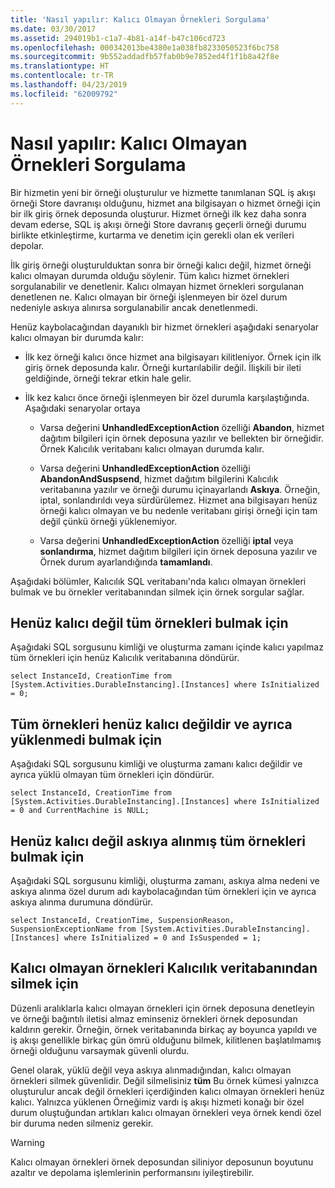 ```yaml
---
title: 'Nasıl yapılır: Kalıcı Olmayan Örnekleri Sorgulama'
ms.date: 03/30/2017
ms.assetid: 294019b1-c1a7-4b81-a14f-b47c106cd723
ms.openlocfilehash: 000342013be4380e1a038fb8233050523f6bc758
ms.sourcegitcommit: 9b552addadfb57fab0b9e7852ed4f1f1b8a42f8e
ms.translationtype: HT
ms.contentlocale: tr-TR
ms.lasthandoff: 04/23/2019
ms.locfileid: "62009792"
---
```

# <a name="how-to-query-for-non-persisted-instances"></a>Nasıl yapılır: Kalıcı Olmayan Örnekleri Sorgulama
Bir hizmetin yeni bir örneği oluşturulur ve hizmette tanımlanan SQL iş akışı örneği Store davranışı olduğunu, hizmet ana bilgisayarı o hizmet örneği için bir ilk giriş örnek deposunda oluşturur. Hizmet örneği ilk kez daha sonra devam ederse, SQL iş akışı örneği Store davranış geçerli örneği durumu birlikte etkinleştirme, kurtarma ve denetim için gerekli olan ek verileri depolar.  
  
 İlk giriş örneği oluşturulduktan sonra bir örneği kalıcı değil, hizmet örneği kalıcı olmayan durumda olduğu söylenir. Tüm kalıcı hizmet örnekleri sorgulanabilir ve denetlenir. Kalıcı olmayan hizmet örnekleri sorgulanan denetlenen ne. Kalıcı olmayan bir örneği işlenmeyen bir özel durum nedeniyle askıya alınırsa sorgulanabilir ancak denetlenmedi.  
  
 Henüz kaybolacağından dayanıklı bir hizmet örnekleri aşağıdaki senaryolar kalıcı olmayan bir durumda kalır:  
  
- İlk kez örneği kalıcı önce hizmet ana bilgisayarı kilitleniyor. Örnek için ilk giriş örnek deposunda kalır. Örneği kurtarılabilir değil. İlişkili bir ileti geldiğinde, örneği tekrar etkin hale gelir.  
  
- İlk kez kalıcı önce örneği işlenmeyen bir özel durumla karşılaştığında. Aşağıdaki senaryolar ortaya  
  
    - Varsa değerini **UnhandledExceptionAction** özelliği **Abandon**, hizmet dağıtım bilgileri için örnek deposuna yazılır ve bellekten bir örneğidir. Örnek Kalıcılık veritabanı kalıcı olmayan durumda kalır.  
  
    - Varsa değerini **UnhandledExceptionAction** özelliği **AbandonAndSuspsend**, hizmet dağıtım bilgilerini Kalıcılık veritabanına yazılır ve örneği durumu içinayarlandı **Askıya**. Örneğin, iptal, sonlandırıldı veya sürdürülemez. Hizmet ana bilgisayarı henüz örneği kalıcı olmayan ve bu nedenle veritabanı girişi örneği için tam değil çünkü örneği yüklenemiyor.  
  
    - Varsa değerini **UnhandledExceptionAction** özelliği **iptal** veya **sonlandırma**, hizmet dağıtım bilgileri için örnek deposuna yazılır ve Örnek durum ayarlandığında **tamamlandı**.  
  
 Aşağıdaki bölümler, Kalıcılık SQL veritabanı'nda kalıcı olmayan örnekleri bulmak ve bu örnekler veritabanından silmek için örnek sorgular sağlar.  
  
## <a name="to-find-all-instances-not-persisted-yet"></a>Henüz kalıcı değil tüm örnekleri bulmak için  
 Aşağıdaki SQL sorgusunu kimliği ve oluşturma zamanı içinde kalıcı yapılmaz tüm örnekleri için henüz Kalıcılık veritabanına döndürür.  
  
```  
select InstanceId, CreationTime from [System.Activities.DurableInstancing].[Instances] where IsInitialized = 0;  
```  
  
## <a name="to-find-all-instances-not-persisted-yet-and-also-not-loaded"></a>Tüm örnekleri henüz kalıcı değildir ve ayrıca yüklenmedi bulmak için  
 Aşağıdaki SQL sorgusunu kimliği ve oluşturma zamanı kalıcı değildir ve ayrıca yüklü olmayan tüm örnekleri için döndürür.  
  
```  
select InstanceId, CreationTime from [System.Activities.DurableInstancing].[Instances] where IsInitialized = 0 and CurrentMachine is NULL;  
```  
  
## <a name="to-find-all-suspended-instances-not-persisted-yet"></a>Henüz kalıcı değil askıya alınmış tüm örnekleri bulmak için  
 Aşağıdaki SQL sorgusunu kimliği, oluşturma zamanı, askıya alma nedeni ve askıya alınma özel durum adı kaybolacağından tüm örnekleri için ve ayrıca askıya alınma durumuna döndürür.  
  
```  
select InstanceId, CreationTime, SuspensionReason, SuspensionExceptionName from [System.Activities.DurableInstancing].[Instances] where IsInitialized = 0 and IsSuspended = 1;  
```  
  
## <a name="to-delete-non-persisted-instances-from-the-persistence-database"></a>Kalıcı olmayan örnekleri Kalıcılık veritabanından silmek için  
 Düzenli aralıklarla kalıcı olmayan örnekleri için örnek deposuna denetleyin ve örneği bağıntılı iletisi almaz eminseniz örnekleri örnek deposundan kaldırın gerekir. Örneğin, örnek veritabanında birkaç ay boyunca yapıldı ve iş akışı genellikle birkaç gün ömrü olduğunu bilmek, kilitlenen başlatılmamış örneği olduğunu varsaymak güvenli olurdu.  
  
 Genel olarak, yüklü değil veya askıya alınmadığından, kalıcı olmayan örnekleri silmek güvenlidir. Değil silmelisiniz **tüm** Bu örnek kümesi yalnızca oluşturulur ancak değil örnekleri içerdiğinden kalıcı olmayan örnekleri henüz kalıcı. Yalnızca yüklenen Örneğimiz vardı iş akışı hizmeti konağı bir özel durum oluştuğundan artıkları kalıcı olmayan örnekleri veya örnek kendi özel bir duruma neden silmeniz gerekir.  
  
> [!WARNING]
>  Kalıcı olmayan örnekleri örnek deposundan siliniyor deposunun boyutunu azaltır ve depolama işlemlerinin performansını iyileştirebilir.
